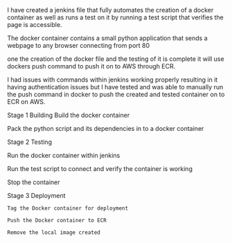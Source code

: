 I have created a jenkins file that fully automates the creation of a docker container
as well as runs a test on it by running a test script that verifies the page is accessible.

The docker container contains a small python application that sends a webpage to any browser connecting
from port 80

one the creation of the docker file and the testing of it is complete it will use dockers push command to
push it on to AWS through ECR.

I had issues with commands within jenkins working properly resulting in it having authentication issues
but I have tested and was able to manually run the push command in docker to push the created and tested
container on to ECR on AWS.



Stage 1 Building
   Build the docker container  

   Pack the python script and its dependencies in to a docker container

Stage 2 Testing

   Run the docker container within jenkins

   Run the test script to connect and verify the container is working

   Stop the container

Stage 3 Deployment

    Tag the Docker container for deployment

    Push the Docker container to ECR

    Remove the local image created
